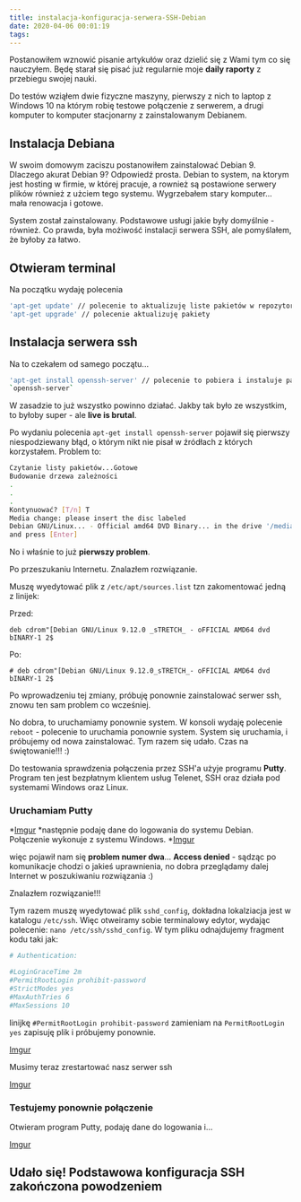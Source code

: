 ```yaml
---
title: instalacja-konfiguracja-serwera-SSH-Debian
date: 2020-04-06 00:01:19
tags:
---
```


Postanowiłem wznowić pisanie artykułów oraz dzielić się z Wami tym co się
nauczyłem. Będę starał się pisać już regularnie  moje **daily raporty**
z przebiegu swojej nauki.

Do testów wziąłem dwie fizyczne maszyny, pierwszy z nich to laptop z Windows 10
 na którym robię testowe połączenie z serwerem, a drugi komputer to komputer
 stacjonarny z zainstalowanym Debianem.

## Instalacja Debiana

W swoim domowym zaciszu postanowiłem zainstalować Debian 9. Dlaczego akurat
Debian 9? Odpowiedź prosta. Debian to system, na ktorym jest hosting w firmie,
w której pracuje, a rownież są postawione serwery plików również z użciem tego
systemu. Wygrzebałem stary komputer... mała renowacja i gotowe.

System został zainstalowany. Podstawowe usługi jakie były domyślnie - również.
Co prawda, była możiwość instalacji serwera SSH, ale pomyślałem, że byłoby
za łatwo.

## Otwieram terminal

Na początku wydaję polecenia

```bash
'apt-get update' // polecenie to aktualizuję liste pakietów w repozytoriach
'apt-get upgrade' // polecenie aktualizuję pakiety
```

## Instalacja serwera ssh

Na to czekałem od samego początu...

```bash
'apt-get install openssh-server' // polecenie to pobiera i instaluje pakiet
`openssh-server`
```

W zasadzie to już wszystko powinno działać. Jakby tak było ze wszystkim,
to byłoby super - ale **live is brutal**.

Po wydaniu polecenia `apt-get install openssh-server` pojawił się pierwszy
niespodziewany błąd, o którym nikt nie pisał w źródłach z których korzystałem.
Problem to:

```bash
Czytanie listy pakietów...Gotowe
Budowanie drzewa zależności
.
.
.
Kontynuować? [T/n] T
Media change: please insert the disc labeled
Debian GNU/Linux... - Official amd64 DVD Binary... in the drive '/media/cdrom/'
and press [Enter]
```

No i właśnie to już **pierwszy problem**.

Po przeszukaniu Internetu. Znalazłem rozwiązanie.

Muszę wyedytować plik z `/etc/apt/sources.list` tzn zakomentować jedną z
linijek:

Przed:

`deb cdrom"[Debian GNU/Linux 9.12.0 _sTRETCH_ - oFFICIAL AMD64 dvd bINARY-1 2$`

Po:

`# deb cdrom"[Debian GNU/Linux 9.12.0_sTRETCH_- oFFICIAL AMD64 dvd bINARY-1 2$`

Po wprowadzeniu tej zmiany, próbuję ponownie zainstalować serwer ssh, znowu ten
sam problem co wcześniej.

No dobra, to uruchamiamy ponownie system. W konsoli wydaję polecenie `reboot` -
polecenie to uruchamia ponownie system. System się uruchamia, i próbujemy od
nowa zainstalować. Tym razem się udało. Czas na świętowanie!!! :)

Do testowania sprawdzenia połączenia przez SSH'a użyje programu **Putty**.
Program ten jest bezpłatnym klientem usług Telenet, SSH oraz działa pod
systemami Windows oraz Linux.

### Uruchamiam **Putty**

 *[Imgur](https://i.imgur.com/Yj2FVN4.jpg)
 *następnie podaję dane do logowania do systemu Debian. Połączenie
 wykonuje z systemu Windows.
*[Imgur](https://i.imgur.com/00GXAT1.jpg)

 więc pojawił nam się **problem numer dwa**... **Access denied** -
 sądząc po komunikacje chodzi o jakieś uprawnienia, no dobra przeglądamy dalej
Internet w poszukiwaniu rozwiązania :)

 Znalazłem rozwiązanie!!!

 Tym razem muszę wyedytować plik `sshd_config`, dokładna lokalziacja jest w
 katalogu `/etc/ssh`. Więc otweiramy sobie terminalowy edytor, wydając
 polecenie: `nano /etc/ssh/sshd_config`. W tym pliku odnajdujemy fragment kodu
 taki jak:

 ```bash
# Authentication:

#LoginGraceTime 2m
#PermitRootLogin prohibit-password
#StrictModes yes
#MaxAuthTries 6
#MaxSessions 10
 ```

linijkę `#PermitRootLogin prohibit-password` zamieniam na `PermitRootLogin yes`
zapisuję plik i próbujemy ponownie.

[Imgur](https://i.imgur.com/7IImWoN.jpg)

Musimy teraz zrestartować nasz serwer ssh

[Imgur](https://i.imgur.com/CEfgvcn.jpg)

### Testujemy ponownie połączenie

Otwieram program Putty, podaję dane do logowania i...

[Imgur](https://i.imgur.com/jaw4clZ.jpg)

## Udało się! Podstawowa konfiguracja SSH zakończona powodzeniem
